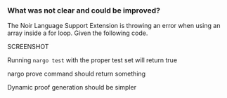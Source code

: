 
### What was not clear and could be improved?

The Noir Language Support Extension is throwing an error when using an array inside a for loop. Given the following code.

SCREENSHOT

Running `nargo test` with the proper test set will return true

nargo prove command should return something

Dynamic proof generation should be simpler
